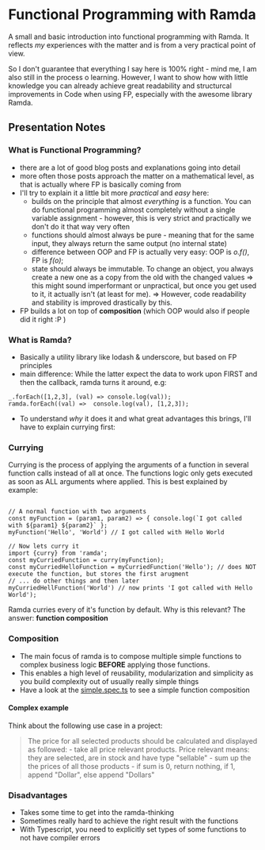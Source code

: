 # Functional Programming with Ramda
A small and basic introduction into functional programming with Ramda.
It reflects *my* experiences with the matter and is from a very practical point of view.

So I don't guarantee that everything I say here is 100% right - mind me, I am also still in the process o learning.
However, I want to show how with little knowledge you can already achieve great readability and structurcal improvements in Code when using FP, especially with the awesome library Ramda.

## Presentation Notes
### What is Functional Programming?
- there are a lot of good blog posts and explanations going into detail
- more often those posts approach the matter on a mathematical level, as that is actually where FP is basically coming from
- I'll try to explain it a little bit more _practical_ and _easy_ here:
    - builds on the principle that almost *everything* is a function. You can do functional programming almost completely without a single variable assignment - however, this is very strict and practically we don't do it that way very often
    - functions should almost always be pure - meaning that for the same input, they always return the same output (no internal state)
    - difference between OOP and FP is actually very easy: OOP is _o.f()_, FP is _f(o)_;
    - state should always be immutable. To change an object, you always create a new one as a copy from the old with the changed values
    => this might sound imperformant or unpractical, but once you get used to it, it actually isn't (at least for me).
    => However, code readability and stability is improved drastically by this.
- FP builds a lot on top of **composition** (which OOP would also if people did it right :P )

### What is Ramda?
- Basically a utility library like lodash & underscore, but based on FP principles
- main difference: While the latter expect the data to work upon FIRST and then the callback, ramda turns it around, e.g:

```
_.forEach([1,2,3], (val) => console.log(val));
ramda.forEach((val) =>  console.log(val), [1,2,3]);

```

- To understand *why* it does it and what great advantages this brings, I'll have to explain currying first:

### Currying
Currying is the process of applying the arguments of a function in several function calls instead of all at once.
The functions logic only gets executed as soon as ALL arguments where applied. This is best explained by example:

```

// A normal function with two arguments
const myFunction = (param1, param2) => { console.log(`I got called with ${param1} ${param2}` };
myFunction('Hello', 'World') // I got called with Hello World

// Now lets curry it
import {curry} from 'ramda';
const myCurriedFunction = curry(myFunction);
const myCurriedHelloFunction = myCurriedFunction('Hello'); // does NOT execute the function, but stores the first arugment
// ... do other things and then later
myCurriedHellFunction('World') // now prints 'I got called with Hello World');
```

Ramda curries every of it's function by default.
Why is this relevant? The answer: **function composition**

### Composition
- The main focus of ramda is to compose multiple simple functions to complex business logic **BEFORE** applying those functions.
- This enables a high level of reusability, modularization and simplicity as you build complexity out of usually really simple things
- Have a look at the [simple.spec.ts](./src/simple.spec.ts) to see a simple function composition


#### Complex example
Think about the following use case in a project:

> The price for all selected products should be calculated and displayed as followed:
> \- take all price relevant products. Price relevant means: they are selected, are in stock and have type "sellable"
> \- sum up the the prices of all those products
> \- if sum is 0, return nothing, if 1, append "Dollar", else append "Dollars"


### Disadvantages
- Takes some time to get into the ramda-thinking
- Sometimes really hard to achieve the right result with the functions
- With Typescript, you need to explicitly set types of some functions to not have compiler errors
